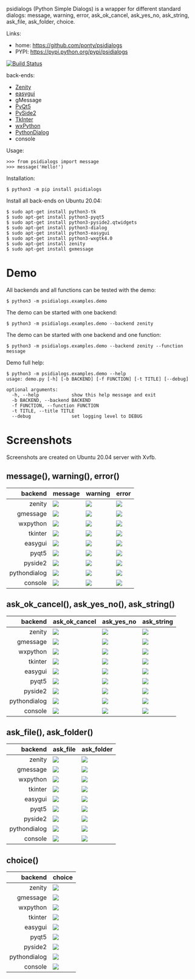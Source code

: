 psidialogs (Python Simple Dialogs) is a wrapper
for different standard dialogs: 
 message, warning, error, ask_ok_cancel, ask_yes_no, ask_string, 
 ask_file, ask_folder, choice.


Links:
 * home: https://github.com/ponty/psidialogs
 * PYPI: https://pypi.python.org/pypi/psidialogs

[![Build Status](https://travis-ci.org/ponty/psidialogs.svg?branch=master)](https://travis-ci.org/ponty/psidialogs)

back-ends:
 - [Zenity](https://en.wikipedia.org/wiki/Zenity)
 - [easygui](http://easygui.sourceforge.net/)
 - gMessage
 - [PyQt5](https://pypi.org/project/PyQt5/)
 - [PySide2](https://pypi.org/project/PySide2/)
 - [TkInter](https://docs.python.org/3/library/tkinter.html)
 - [wxPython](https://www.wxpython.org/)
 - [PythonDialog](https://pypi.org/project/pythondialog/)
 - console

Usage:
```pycon
>>> from psidialogs import message
>>> message('Hello!')
```


Installation:

```console
$ python3 -m pip install psidialogs
```

Install all back-ends on Ubuntu 20.04:

```console
$ sudo apt-get install python3-tk
$ sudo apt-get install python3-pyqt5
$ sudo apt-get install python3-pyside2.qtwidgets
$ sudo apt-get install python3-dialog
$ sudo apt-get install python3-easygui
$ sudo apt-get install python3-wxgtk4.0
$ sudo apt-get install zenity
$ sudo apt-get install gxmessage
```

# Demo

All backends and all functions can be tested with the demo:

```console
$ python3 -m psidialogs.examples.demo
```

The demo can be started with one backend:
```console
$ python3 -m psidialogs.examples.demo --backend zenity
```

The demo can be started with one backend and one function:
```console
$ python3 -m psidialogs.examples.demo --backend zenity --function message
```

<!-- embedme doc/gen/python3_-m_psidialogs.examples.demo_--help.txt -->
Demo full help:

```console
$ python3 -m psidialogs.examples.demo --help
usage: demo.py [-h] [-b BACKEND] [-f FUNCTION] [-t TITLE] [--debug]

optional arguments:
  -h, --help            show this help message and exit
  -b BACKEND, --backend BACKEND
  -f FUNCTION, --function FUNCTION
  -t TITLE, --title TITLE
  --debug               set logging level to DEBUG
```

# Screenshots

Screenshots are created on Ubuntu 20.04 server with Xvfb.

 ## message(), warning(), error() 

|      backend | message                               | warning                               | error                               |
| -----------: | ------------------------------------- | ------------------------------------- | ----------------------------------- |
|       zenity | ![](doc/gen/zenity_message.png)       | ![](doc/gen/zenity_warning.png)       | ![](doc/gen/zenity_error.png)       |
|     gmessage | ![](doc/gen/gmessage_message.png)     | ![](doc/gen/gmessage_warning.png)     | ![](doc/gen/gmessage_error.png)     |
|     wxpython | ![](doc/gen/wxpython_message.png)     | ![](doc/gen/wxpython_warning.png)     | ![](doc/gen/wxpython_error.png)     |
|      tkinter | ![](doc/gen/tkinter_message.png)      | ![](doc/gen/tkinter_warning.png)      | ![](doc/gen/tkinter_error.png)      |
|      easygui | ![](doc/gen/easygui_message.png)      | ![](doc/gen/easygui_warning.png)      | ![](doc/gen/easygui_error.png)      |
|        pyqt5 | ![](doc/gen/pyqt5_message.png)        | ![](doc/gen/pyqt5_warning.png)        | ![](doc/gen/pyqt5_error.png)        |
|      pyside2 | ![](doc/gen/pyside2_message.png)      | ![](doc/gen/pyside2_warning.png)      | ![](doc/gen/pyside2_error.png)      |
| pythondialog | ![](doc/gen/pythondialog_message.png) | ![](doc/gen/pythondialog_warning.png) | ![](doc/gen/pythondialog_error.png) |
|      console | ![](doc/gen/console_message.png)      | ![](doc/gen/console_warning.png)      | ![](doc/gen/console_error.png)      |

## ask_ok_cancel(), ask_yes_no(), ask_string()

|      backend | ask_ok_cancel                               | ask_yes_no                               | ask_string                               |
| -----------: | ------------------------------------------- | ---------------------------------------- | ---------------------------------------- |
|       zenity | ![](doc/gen/zenity_ask_ok_cancel.png)       | ![](doc/gen/zenity_ask_yes_no.png)       | ![](doc/gen/zenity_ask_string.png)       |
|     gmessage | ![](doc/gen/gmessage_ask_ok_cancel.png)     | ![](doc/gen/gmessage_ask_yes_no.png)     | ![](doc/gen/gmessage_ask_string.png)     |
|     wxpython | ![](doc/gen/wxpython_ask_ok_cancel.png)     | ![](doc/gen/wxpython_ask_yes_no.png)     | ![](doc/gen/wxpython_ask_string.png)     |
|      tkinter | ![](doc/gen/tkinter_ask_ok_cancel.png)      | ![](doc/gen/tkinter_ask_yes_no.png)      | ![](doc/gen/tkinter_ask_string.png)      |
|      easygui | ![](doc/gen/easygui_ask_ok_cancel.png)      | ![](doc/gen/easygui_ask_yes_no.png)      | ![](doc/gen/easygui_ask_string.png)      |
|        pyqt5 | ![](doc/gen/pyqt5_ask_ok_cancel.png)        | ![](doc/gen/pyqt5_ask_yes_no.png)        | ![](doc/gen/pyqt5_ask_string.png)        |
|      pyside2 | ![](doc/gen/pyside2_ask_ok_cancel.png)      | ![](doc/gen/pyside2_ask_yes_no.png)      | ![](doc/gen/pyside2_ask_string.png)      |
| pythondialog | ![](doc/gen/pythondialog_ask_ok_cancel.png) | ![](doc/gen/pythondialog_ask_yes_no.png) | ![](doc/gen/pythondialog_ask_string.png) |
|      console | ![](doc/gen/console_ask_ok_cancel.png)      | ![](doc/gen/console_ask_yes_no.png)      | ![](doc/gen/console_ask_string.png)      |

## ask_file(), ask_folder()

|      backend | ask_file                               | ask_folder                               |
| -----------: | -------------------------------------- | ---------------------------------------- |
|       zenity | ![](doc/gen/zenity_ask_file.png)       | ![](doc/gen/zenity_ask_folder.png)       |
|     gmessage | ![](doc/gen/gmessage_ask_file.png)     | ![](doc/gen/gmessage_ask_folder.png)     |
|     wxpython | ![](doc/gen/wxpython_ask_file.png)     | ![](doc/gen/wxpython_ask_folder.png)     |
|      tkinter | ![](doc/gen/tkinter_ask_file.png)      | ![](doc/gen/tkinter_ask_folder.png)      |
|      easygui | ![](doc/gen/easygui_ask_file.png)      | ![](doc/gen/easygui_ask_folder.png)      |
|        pyqt5 | ![](doc/gen/pyqt5_ask_file.png)        | ![](doc/gen/pyqt5_ask_folder.png)        |
|      pyside2 | ![](doc/gen/pyside2_ask_file.png)      | ![](doc/gen/pyside2_ask_folder.png)      |
| pythondialog | ![](doc/gen/pythondialog_ask_file.png) | ![](doc/gen/pythondialog_ask_folder.png) |
|      console | ![](doc/gen/console_ask_file.png)      | ![](doc/gen/console_ask_folder.png)      |

## choice()

|      backend | choice                               |
| -----------: | ------------------------------------ |
|       zenity | ![](doc/gen/zenity_choice.png)       |
|     gmessage | ![](doc/gen/gmessage_choice.png)     |
|     wxpython | ![](doc/gen/wxpython_choice.png)     |
|      tkinter | ![](doc/gen/tkinter_choice.png)      |
|      easygui | ![](doc/gen/easygui_choice.png)      |
|        pyqt5 | ![](doc/gen/pyqt5_choice.png)        |
|      pyside2 | ![](doc/gen/pyside2_choice.png)      |
| pythondialog | ![](doc/gen/pythondialog_choice.png) |
|      console | ![](doc/gen/console_choice.png)      |

